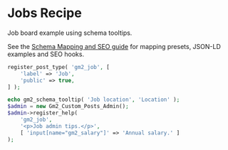 # Jobs Recipe

Job board example using schema tooltips.

See the [Schema Mapping and SEO guide](../../schema-mapping-and-seo.md) for mapping presets, JSON-LD examples and SEO hooks.

```php
register_post_type( 'gm2_job', [
    'label' => 'Job',
    'public' => true,
] );

echo gm2_schema_tooltip( 'Job location', 'Location' );
$admin = new Gm2_Custom_Posts_Admin();
$admin->register_help(
    'gm2_job',
    '<p>Job admin tips.</p>',
    [ 'input[name="gm2_salary"]' => 'Annual salary.' ]
);
```
